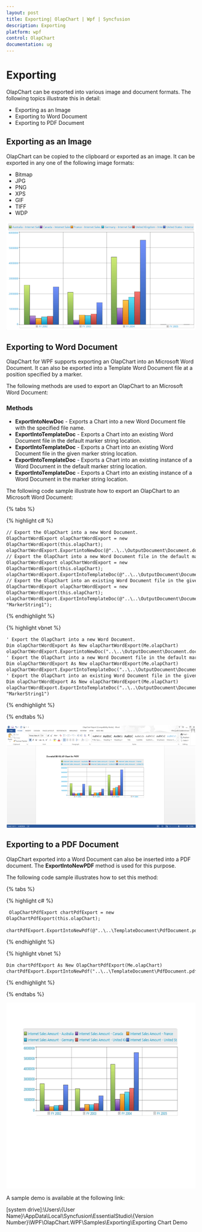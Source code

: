 ```yaml
---
layout: post
title: Exporting| OlapChart | Wpf | Syncfusion
description: Exporting
platform: wpf
control: OlapChart
documentation: ug
---
```


# Exporting

OlapChart can be exported into various image and document formats. The following topics illustrate this in detail:

* Exporting as an Image
* Exporting to Word Document
* Exporting to PDF Document

## Exporting as an Image

OlapChart can be copied to the clipboard or exported as an image. It can be exported in any one of the following image formats:

* Bitmap
* JPG
* PNG
* XPS
* GIF
* TIFF
* WDP

![](Exporting_images/Exporting_img1.png)

## Exporting to Word Document

OlapChart for WPF supports exporting an OlapChart into an Microsoft Word Document. It can also be exported into a Template Word Document file at a position specified by a marker.

The following methods are used to export an OlapChart to an Microsoft Word Document:

### Methods

* **ExportIntoNewDoc**      - Exports a Chart into a new Word Document file with the specified file name.
* **ExportIntoTemplateDoc** - Exports a Chart into an existing Word Document file in the default marker string location.
* **ExportIntoTemplateDoc** - Exports a Chart into an existing Word Document file in the given marker string location.
* **ExportIntoTemplateDoc** - Exports a Chart into an existing instance of a Word Document in the default marker string location.
* **ExportIntoTemplateDoc** - Exports a Chart into an existing instance of a Word Document in the marker string location.

The following code sample illustrate how to export an OlapChart to an Microsoft Word Document:

{% tabs %}

{% highlight c# %}
 
    // Export the OlapChart into a new Word Document.
    OlapChartWordExport olapChartWordExport = new OlapChartWordExport(this.olapChart);
    olapChartWordExport.ExportintoNewDoc(@"..\..\OutputDocument\Document.doc");
    // Export the OlapChart into a new Word Document file in the default marker string location.
    OlapChartWordExport olapChartWordExport = new OlapChartWordExport(this.olapChart);
    olapChartWordExport.ExportIntoTemplateDoc(@"..\..\OutputDocument\Document.doc");
    // Export the OlapChart into an existing Word Document file in the given marker string location.
    OlapChartWordExport olapChartWordExport = new OlapChartWordExport(this.olapChart);
    olapChartWordExport.ExportIntoTemplateDoc(@"..\..\OutputDocument\Document.doc", "MarkerString1");

{% endhighlight %}

{% highlight vbnet %}
  
    ' Export the OlapChart into a new Word Document.
    Dim olapChartWordExport As New olapChartWordExport(Me.olapChart)
    olapChartWordExport.ExportintoNewDoc("..\..\OutputDocument\Document.doc")
    ' Export the OlapChart into a new Word Document file in the default marker string location.
    Dim olapChartWordExport As New olapChartWordExport(Me.olapChart)
    olapChartWordExport.ExportIntoTemplateDoc("..\..\OutputDocument\Document.doc")
    ' Export the OlapChart into an existing Word Document file in the given marker string location.
    Dim olapChartWordExport As New olapChartWordExport(Me.olapChart)
    olapChartWordExport.ExportIntoTemplateDoc("..\..\OutputDocument\Document.doc", "MarkerString1")

{% endhighlight %}

{% endtabs %}

![](Exporting_images/Exporting_img2.png)

## Exporting to a PDF Document

OlapChart exported into a Word Document can also be inserted into a PDF document. The **ExportIntoNewPDF** method is used for this purpose. 

The following code sample illustrates how to set this method:

{% tabs %}

{% highlight c# %}
 
     OlapChartPdfExport chartPdfExport = new OlapChartPdfExport(this.olapChart);
     chartPdfExport.ExportIntoNewPdf(@"..\..\TemplateDocument\PdfDocument.pdf");

{% endhighlight %}

{% highlight vbnet %}
  
    Dim chartPdfExport As New OlapChartPdfExport(Me.olapChart)
    chartPdfExport.ExportIntoNewPdf("..\..\TemplateDocument\PdfDocument.pdf")

{% endhighlight %}

{% endtabs %}

![](Exporting_images/Exporting_img3.png)

A sample demo is available at the following link:

[system drive]:\Users\\{User Name}\AppData\Local\Syncfusion\EssentialStudio\\{Version Number}\WPF\OlapChart.WPF\Samples\Exporting\Exporting Chart Demo

